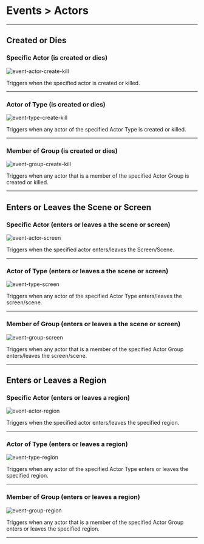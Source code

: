 # Events > Actors

***

## Created or Dies

### <a name="event-actor-create-kill"></a> Specific Actor (is created or dies)

![event-actor-create-kill](http://static.stencyl.com/pedia2/block-images/13%20-%20Events/7%20-%20Actors/event-actor-create-kill.png)

Triggers when the specified actor is created or killed.

***

### <a name="event-type-create-kill"></a> Actor of Type (is created or dies)

![event-type-create-kill](http://static.stencyl.com/pedia2/block-images/13%20-%20Events/7%20-%20Actors/event-type-create-kill.png)

Triggers when any actor of the specified Actor Type is created or killed.

***

### <a name="event-group-create-kill"></a> Member of Group (is created or dies)

![event-group-create-kill](http://static.stencyl.com/pedia2/block-images/13%20-%20Events/7%20-%20Actors/event-group-create-kill.png)

Triggers when any actor that is a member of the specified Actor Group is created or killed.

***

## Enters or Leaves the Scene or Screen

### <a name="event-actor-screen"></a> Specific Actor (enters or leaves a the scene or screen)

![event-actor-screen](http://static.stencyl.com/pedia2/block-images/13%20-%20Events/8%20-%20Actors/event-actor-screen.png)

Triggers when the specified actor enters/leaves the Screen/Scene.

***

### <a name="event-type-screen"></a> Actor of Type (enters or leaves a the scene or screen)

![event-type-screen](http://static.stencyl.com/pedia2/block-images/13%20-%20Events/8%20-%20Actors/event-type-screen.png)

Triggers when any actor of the specified Actor Type enters/leaves the screen/scene.

***

### <a name="event-group-screen"></a> Member of Group (enters or leaves a the scene or screen)

![event-group-screen](http://static.stencyl.com/pedia2/block-images/13%20-%20Events/8%20-%20Actors/event-group-screen.png)

Triggers when any actor that is a member of the specified Actor Group enters/leaves the screen/scene.

***

## Enters or Leaves a Region 

### <a name="event-actor-region"></a> Specific Actor (enters or leaves a region)

![event-actor-region](http://static.stencyl.com/pedia2/block-images/13%20-%20Events/9%20-%20Actors/event-actor-region.png)

Triggers when the specified actor enters/leaves the specified region.

***

### <a name="event-type-region"></a> Actor of Type (enters or leaves a region)

![event-type-region](http://static.stencyl.com/pedia2/block-images/13%20-%20Events/9%20-%20Actors/event-type-region.png)

Triggers when any actor of the specified Actor Type enters or leaves the specified region.

***

### <a name="event-group-region"></a> Member of Group (enters or leaves a region)

![event-group-region](http://static.stencyl.com/pedia2/block-images/13%20-%20Events/9%20-%20Actors/event-group-region.png)

Triggers when any actor that is a member of the specified Actor Group enters or leaves the specified region.

***

